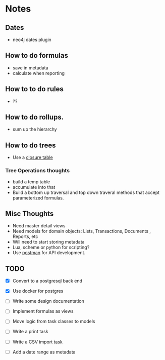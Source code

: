 # Notes

## Dates
* neo4j dates plugin

## How to do formulas
* save in metadata
* calculate when reporting

## How to to do rules
* ??

## How to do rollups.
* sum up the hierarchy



## How to do trees
* Use a [closure table](https://gist.github.com/desfrenes/733a83ef82b03ee701caa761951767c9)
### Tree Operations thoughts
* build a temp table
* accumulate into that
* Build a bottom up traversal and top down traveral methods that accept parameterized formulas.

## Misc Thoughts
* Need master detail views
* Need models for domain objects: Lists, Transactions, Documents , Reports, etc
* Will need to start storing metadata
* Lua, scheme or python for scripting?
* Use [postman](https://www.getpostman.com/postman) for API development.

## TODO
- [X] Convert to a postgresql back end
- [X] Use docker for postgres
- [ ] Write some design documentation
- [ ] Implement formulas as views
- [ ] Move logic from task classes to models
- [ ] Write a print task
- [ ] Write a CSV import task
- [ ] Add a date range as metadata

